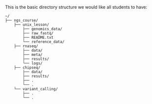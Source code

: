 This is the basic directory structure we would like all students to have:

```
~/
├── ngs_course/
    ├── unix_lesson/
        ├── genomics_data/
        ├── raw_fastq/
        ├── README.txt
        └── reference_data/
    ├── rnaseq/
        ├── data/
        ├── meta/
        ├── results/
        └── logs/
    ├── chipseq/
        ├── data/
        ├── results/
        ├── .
        └── .
    └── variant_calling/
        ├── .
        └── .
```
